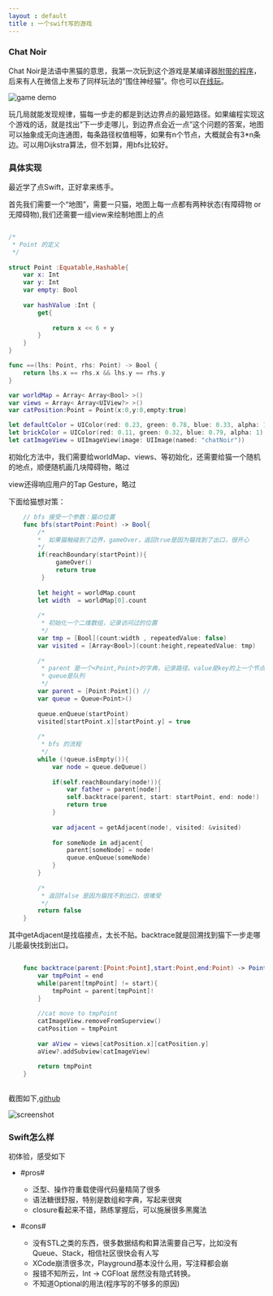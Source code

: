 ```yaml
---
layout : default
title : 一个swift写的游戏
---
```


### Chat Noir

Chat Noir是法语中黑猫的意思，我第一次玩到这个游戏是某编译器[附带的程序](http://docs.racket-lang.org/games/chat-noir.html)，后来有人在微信上发布了同样玩法的“围住神经猫”。你也可以[在线玩](http://www.silvergames.com/circle-the-cat)。

![game demo](http://sae-gif.qiniudn.com/chat_noir_demo.png) 


玩几局就能发现规律，猫每一步走的都是到达边界点的最短路径。如果编程实现这个游戏的话，就是找出”下一步走哪儿，到边界点会近一点”这个问题的答案，地图可以抽象成无向连通图，每条路径权值相等，如果有n个节点，大概就会有3*n条边。可以用Dijkstra算法，但不划算，用bfs比较好。

### 具体实现

最近学了点Swift，正好拿来练手。

首先我们需要一个“地图”，需要一只猫，地图上每一点都有两种状态(有障碍物 or 无障碍物),我们还需要一组view来绘制地图上的点

```swift

/*
 * Point 的定义
 */
 
struct Point :Equatable,Hashable{
    var x: Int
    var y: Int
    var empty: Bool
    
    var hashValue :Int {
        get{
            
            return x << 6 + y
        }
    }
}

func ==(lhs: Point, rhs: Point) -> Bool {
    return lhs.x == rhs.x && lhs.y == rhs.y
}

var worldMap = Array< Array<Bool> >()
var views = Array< Array<UIView?> >()
var catPosition:Point = Point(x:0,y:0,empty:true)

let defaultColor = UIColor(red: 0.23, green: 0.78, blue: 0.33, alpha: 1)
let brickColor = UIColor(red: 0.11, green: 0.32, blue: 0.79, alpha: 1)
let catImageView = UIImageView(image: UIImage(named: "chatNoir"))

```

初始化方法中，我们需要给worldMap、views、等初始化，还需要给猫一个随机的地点，顺便随机画几块障碍物，略过

view还得响应用户的Tap Gesture，略过

下面给猫想对策：

```swift
	// bfs 接受一个参数：猫の位置
	func bfs(startPoint:Point) -> Bool{
		/*
		*  如果猫触碰到了边界，gameOver，返回true是因为猫找到了出口，很开心
		*/
		if(reachBoundary(startPoint)){
			 gameOver()
			 return true
		 }
       
        let height = worldMap.count
        let width  = worldMap[0].count
        
		/*
		 * 初始化一个二维数组，记录访问过的位置
		 */
        var tmp = [Bool](count:width , repeatedValue: false)
        var visited = [Array<Bool>](count:height,repeatedValue: tmp)
        
		/*
		 * parent 是一个<Point,Point>的字典，记录路径。value是key的上一个节点
		 * queue是队列
	     */
        var parent = [Point:Point]() //
        var queue = Queue<Point>()
        
        queue.enQueue(startPoint)
        visited[startPoint.x][startPoint.y] = true
        
		/*
		 * bfs 的流程
		 */
        while (!queue.isEmpty()){
            var node = queue.deQueue()
            
            if(self.reachBoundary(node!)){
                var father = parent[node!]
                self.backtrace(parent, start: startPoint, end: node!)
                return true
            }
        
            var adjacent = getAdjacent(node!, visited: &visited)
            
            for someNode in adjacent{
                parent[someNode] = node!
                queue.enQueue(someNode)
            }
        }
		
		/*
		 * 返回false 是因为猫找不到出口，很难受
		 */
        return false
    }

```

其中getAdjacent是找临接点，太长不贴。backtrace就是回溯找到猫下一步走哪儿能最快找到出口。

```swift
	
	func backtrace(parent:[Point:Point],start:Point,end:Point) -> Point {
        var tmpPoint = end
        while(parent[tmpPoint] != start){
            tmpPoint = parent[tmpPoint]!
        }
		
        //cat move to tmpPoint
        catImageView.removeFromSuperview()
        catPosition = tmpPoint
        
        var aView = views[catPosition.x][catPosition.y]
        aView?.addSubview(catImageView)
        
        return tmpPoint
    }
	
```

截图如下,[github](https://github.com/RRanddom/ChatNoir)

![screenshot](http://sae-gif.qiniudn.com/game_screen_shot.png)

### Swift怎么样

初体验，感受如下

* #pros#
	* 泛型、操作符重载使得代码量精简了很多
	* 语法糖很舒服，特别是数组和字典，写起来很爽
	* closure看起来不错，熟练掌握后，可以施展很多黑魔法

* #cons#
	* 没有STL之类的东西，很多数据结构和算法需要自己写，比如没有Queue、Stack，相信社区很快会有人写
	* XCode崩溃很多次，Playground基本没什么用，写注释都会崩
	* 报错不知所云，Int -> CGFloat 居然没有隐式转换。
	* 不知道Optional的用法(程序写的不够多的原因)

